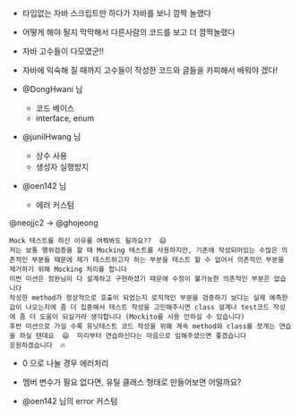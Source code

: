 - 타입없는 자바 스크립트만 하다가 자바를 보니 깜짝 놀랬다
- 어떻게 해야 될지 막막해서 다른사람의 코드를 보고 더 깜짝놀랬다
- 자바 고수들이 다모였군!! 
- 자바에 익숙해 질 때까지 고수들이 작성한 코드와 글들을 카피해서 배워야 겠다!

- @DongHwani 님
    - 코드 베이스 
    - interface, enum
    
- @junilHwang 님
    - 상수 사용
    - 생성자 실행방지
    
- @oen142 님
    - 에러 커스텀

@neojjc2 -> @ghojeong 
```text
Mock 테스트를 하신 이유를 여쭤봐도 될까요??  😄 
저는 보통 행위검증을 할 때 Mocking 테스트를 사용하지만, 기존에 작성되어있는 수많은 의존적인 부분들 때문에 제가 테스트하고자 하는 부분을 테스트 할 수 없어서 의존적인 부분을 제거하기 위해 Mocking 처리를 합니다
이번 미션은 정완님이 다 설계하고 구현하셨기 때문에 수정이 불가능한 의존적인 부분은 없습니다
작성한 method가 정상적으로 호출이 되었는지 로직적인 부분을 검증하기 보다는 실제 예측한 값이 나오는지에 좀 더 집중해서 테스트 작성을 고민해주시면 class 설계나 test코드 작성에 좀 더 도움이 되실거라 생각합니다 (Mockito를 사용 안하실 수 있습니다)
후반 미션으로 가실 수록 유닛테스트 코드 작성을 위해 계속 method와 class를 쪼개는 연습을 하실 텐데요  😄  미리부터 연습하신다는 마음으로 임해주셨으면 좋겠습니다
응원하겠습니다  🔥 
```

- 0 으로 나눌 경우 에러처리
- 멤버 변수가 필요 없다면, 유틸 클래스 형태로 만들어보면 어떨까요?

- @oen142 님의 error 커스텀


